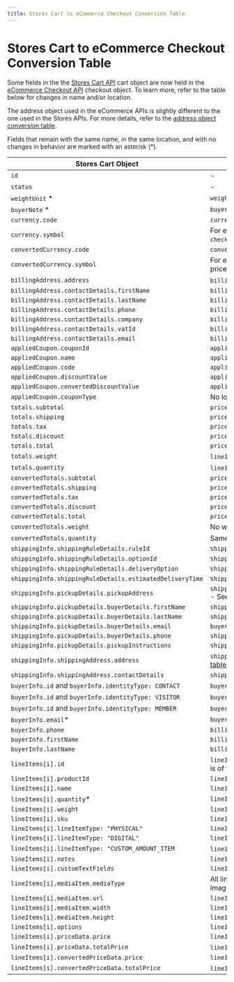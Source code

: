 ```yaml
---
title: Stores Cart to eCommerce Checkout Conversion Table
---
```


# Stores Cart to eCommerce Checkout Conversion Table

Some fields in the the [Stores Cart API](https://www.wix.com/velo/reference/wix-stores/cart) cart object are now held in the [eCommerce Checkout API](https://www.wix.com/velo/reference/wix-ecom-backend/checkout) checkout object. To learn more, refer to the table below for changes in name and/or location.

The address object used in the eCommerce APIs is slightly different to the one used in the Stores APIs. For more details, refer to the [address object conversion table](https://www.wix.com/velo/reference/wix-ecom-backend/address-object-conversion-table).

Fields that remain with the same name, in the same location, and with no changes in behavior are marked with an asterisk (*).

| Stores Cart Object                              | eCommerce Checkout Object                                 |
| ------------------------------------------------|-----------------------------------------------------------|
| `id`                                            | -                                                         |
| `status`                                        | -                                                         |
| `weightUnit` *                                  | `weightUnit`                                              |
| `buyerNote`  *                                  | `buyerNote`                                               |
| `currency.code`                                 | `currency`                                                |
| `currency.symbol`                               | For every price returned, we also provide the formatted price under `checkout.priceSummary`.                                                         |
| `convertedCurrency.code`                        | `conversionCurrency`                                      |
| `convertedCurrency.symbol`                      | For every converted price returned, we also provide the formatted converted price under `checkout.priceSummary`.                                                         |
| `billingAddress.address`| `billingInfo.address` - See [address object conversion table](https://www.wix.com/velo/reference/wix-ecom-backend/address-object-conversion-table) for more details.
| `billingAddress.contactDetails.firstName`       | `billingInfo.contactDetails.firstName`              |
| `billingAddress.contactDetails.lastName`        | `billingInfo.contactDetails.lastName`               |
| `billingAddress.contactDetails.phone`           | `billingInfo.contactDetails.phone`              |
| `billingAddress.contactDetails.company`         | `billingInfo.contactDetails.company`              |
| `billingAddress.contactDetails.vatId`           | `billingInfo.contactDetails.vatId`              |
| `billingAddress.contactDetails.email`           | `billingInfo.buyerInfo.email`              |
| `appliedCoupon.couponId`                        | `appliedDiscounts[i].coupon._id`                                               |
| `appliedCoupon.name`                            | `appliedDiscounts[i].coupon.name`                                               |
| `appliedCoupon.code`                            | `appliedDiscounts[i].coupon.code`                                               |
| `appliedCoupon.discountValue`                   | `appliedDiscounts[i].coupon.amount.amount`                                 |
| `appliedCoupon.convertedDiscountValue`          | `appliedDiscounts[i].coupon.convertedAmount`                               |
| `appliedCoupon.couponType`                      | No longer returned.                                               |
| `totals.subtotal`                               | `priceSummary.subtotal.amount`                                               |
| `totals.shipping`                               | `priceSummary.shipping.amount`                                               |
| `totals.tax`                                    | `priceSummary.tax.amount`                                               |
| `totals.discount`                               | `priceSummary.discount.amount`                                               |
| `totals.total`                                  | `priceSummary.total.amount`                                               |
| `totals.weight`                                 | `lineItems[i].physicalProperties.weight` X `lineItems[i].quantity`                                            |
| `totals.quantity`                               | `lineItems[0].quantity` + `lineItems[1].quantity` + `lineItems[2].quantity`                          |
| `convertedTotals.subtotal`                      | `priceSummary.subtotal.convertedAmount`                                               |
| `convertedTotals.shipping`                      | `priceSummary.shipping.convertedAmount`                                               |
| `convertedTotals.tax`                           | `priceSummary.tax.convertedAmount`                                               |
| `convertedTotals.discount`                      | `priceSummary.discount.convertedAmount`                                               |
| `convertedTotals.total`                         | `priceSummary.total.convertedAmount`                                               |
| `convertedTotals.weight`                        | No weight conversion in checkout. Same value as Stores `cart.totals.weight`.|
| `convertedTotals.quantity`                      | Same value as Stores `cart.totals.quantity`.                        |
| `shippingInfo.shippingRuleDetails.ruleId`                | `ֿֿֿֿֿֿֿֿshippingInfo.region._id`                                               |
| `shippingInfo.shippingRuleDetails.optionId`              | `ֿֿֿֿֿֿֿֿshippingInfo.selectedCarrierServiceOption.title`                                              |
| `shippingInfo.shippingRuleDetails.deliveryOption`        | `ֿֿֿֿֿֿֿֿshippingInfo.selectedCarrierServiceOption.title`                                                |
| `shippingInfo.shippingRuleDetails.estimatedDeliveryTime` | `ֿֿֿֿֿֿֿֿshippingInfo.logistics.deliveryTime`                                              |
| `shippingInfo.pickupDetails.pickupAddress`               | `shippingInfo.selectedCarrierServiceOption.logistics.pickupDetails.address` - See [address object conversion table](https://www.wix.com/velo/reference/wix-ecom-backend/address-object-conversion-table) for more details.  |
| `shippingInfo.pickupDetails.buyerDetails.firstName`      | `shippingInfo.shippingDestination.contactDetails.firstName`                                     |
| `shippingInfo.pickupDetails.buyerDetails.lastName`       | `shippingInfo.shippingDestination.contactDetails.lastName`                                     |
| `shippingInfo.pickupDetails.buyerDetails.email`          | `buyerInfo.email`                                     |
| `shippingInfo.pickupDetails.buyerDetails.phone`          | `shippingInfo.shippingDestination.contactDetails.phone`                                     |
| `shippingInfo.pickupDetails.pickupInstructions`    | `shippingInfo.logistics.instructions`                                     |
| `shippingInfo.shippingAddress.address`             | `shippingInfo.shippingDestination.address` - See [address object conversion table](https://www.wix.com/velo/reference/wix-ecom-backend/address-object-conversion-table) for more details.  |
| `shippingInfo.shippingAddress.contactDetails`      | `shippingInfo.shippingDestination.contactDetails` |          |
| `buyerInfo.id` and `buyerInfo.identityType: CONTACT` | `buyerInfo.contactId` only.                                               |
| `buyerInfo.id` and `buyerInfo.identityType: VISITOR` | `buyerInfo.visitorId` only.                                               |
| `buyerInfo.id` and `buyerInfo.identityType: MEMBER` | `buyerInfo.memberId` only.                                              |
| `buyerInfo.email`*                              | `buyerInfo.email`                                               |
| `buyerInfo.phone`                                  | `billingInfo.contactDetails.phone`                                        |
| `buyerInfo.firstName`                              | `billingInfo.contactDetails.firstName`                                    |
| `buyerInfo.lastName`                               | `billingInfo.contactDetails.lastName`                                     |
| `lineItems[i].id`                                  | `lineItems[i]._id`. **Note:** this `_id` is of type GUID. In the Stores Cart API, the `id` is of type Int32.                                               |
| `lineItems[i].productId`                           | `lineItems[i].catalogReference.catalogItemId`
| `lineItems[i].name`                                | `lineItems[i].productName.original`                          |
| `lineItems[i].quantity`*                        | `lineItems[i].quantity`                          |
| `lineItems[i].weight`                              | `lineItems[i].physicalProperties.weight`                  |
| `lineItems[i].sku`                                 | `lineItems[i].physicalProperties.sku`                                               |
| `lineItems[i].lineItemType: "PHYSICAL"`            | `lineItems[i].itemType.preset: "PHYSICAL"`                                |
| `lineItems[i].lineItemType: "DIGITAL"`             | `lineItems[i].itemType.preset: "DIGITAL"`                               |
| `lineItems[i].lineItemType: "CUSTOM_AMOUNT_ITEM`   | `lineItems[i].itemType.custom` and `lineItems[i].catalogReference` is empty.            |
| `lineItems[i].notes`                               | `lineItems[i].descriptionLines[i].plainText.original`                                               |
| `lineItems[i].customTextFields`                    | `lineItems[i].descriptionLines`                                             |
| `lineItems[i].mediaItem.mediaType`                 | All line item media in the eCommerce Cart, Checkout, and Order APIs are type image.
| `lineItems[i].mediaItem.url`                       | `lineItems[i].media.url`                                               |
| `lineItems[i].mediaItem.width`                     | `lineItems[i].media.width`                                               |
| `lineItems[i].mediaItem.height`                    | `lineItems[i].media.height`                                               |
| `lineItems[i].options`                             | `lineItems[i].catalogReference.options`
| `lineItems[i].priceData.price`                     | `lineItems[i].price.amount`                                               |
| `lineItems[i].priceData.totalPrice`                | `lineItems[i].price.amount` X `lineItems[i].quantity`                                 |
| `lineItems[i].convertedPriceData.price`            | `lineItems[i].price.convertedAmount`                                               |
| `lineItems[i].convertedPriceData.totalPrice`       | `lineItems[i].price.convertedAmount` X `lineItems[i].quantity`                       |